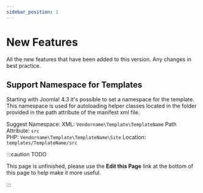 ```yaml
---
sidebar_position: 1
---
```


New Features
===============
All the new features that have been added to this version.
Any changes in best practice.


Support Namespace for Templates
-------------------------------

Starting with Joomla! 4.3 it's possible to set a namespace for the template. This
namespace is used for autoloading helper classes located in the folder provided
in the path attribute of the manifest xml file.

Suggest Namespace:
XML: `Vendorname\Template\TemplateName` Path Attribute: `src`   
PHP: `Vendorname\Template\TemplateName\Site` Location: `templates/TemplateName/src` 

:::caution TODO

This page is unfinished, please use the **Edit this Page** link at the bottom of this page to help make it more useful.

:::
